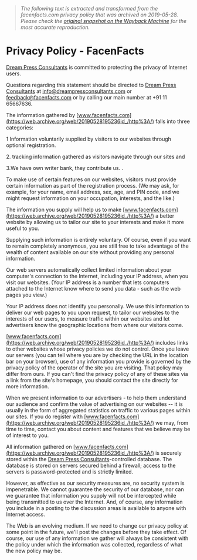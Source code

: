 > *The following text is extracted and transformed from the facenfacts.com privacy policy that was archived on 2019-05-28. Please check the [original snapshot on the Wayback Machine](https://web.archive.org/web/20190528195236id_/http%3A//www.facenfacts.com/PrivacyPolicy) for the most accurate reproduction.*

# Privacy Policy - FacenFacts

[Dream Press Consultants](http://dreampressconsultants.com/) is committed to protecting the privacy of Internet users.

Questions regarding this statement should be directed to [Dream Press Consultants](http://dreampressconsultants.com/) at [info@dreampressconsultants.com](mailto:info@dreampressconsultants.com) or [feedback@facenfacts.com](mailto:feedback@facenfacts.com) or by calling our main number at +91 11 65667636.

The information gathered by [www.facenfacts.com](https://web.archive.org/web/20190528195236id_/http%3A/) falls into three categories:

1 Information voluntarily supplied by visitors to our websites through optional registration.

2\. tracking information gathered as visitors navigate through our sites and

3.We have own writer bank, they contribute us. .

To make use of certain features on our websites, visitors must provide certain information as part of the registration process. (We may ask, for example, for your name, email address, sex, age, and PIN code, and we might request information on your occupation, interests, and the like.)

The information you supply will help us to make [www.facenfacts.com](https://web.archive.org/web/20190528195236id_/http%3A/) a better website by allowing us to tailor our site to your interests and make it more useful to you.

Supplying such information is entirely voluntary. Of course, even if you want to remain completely anonymous, you are still free to take advantage of the wealth of content available on our site without providing any personal information.

Our web servers automatically collect limited information about your computer's connection to the Internet, including your IP address, when you visit our websites. (Your IP address is a number that lets computers attached to the Internet know where to send you data - such as the web pages you view.)

Your IP address does not identify you personally. We use this information to deliver our web pages to you upon request, to tailor our websites to the interests of our users, to measure traffic within our websites and let advertisers know the geographic locations from where our visitors come.

[www.facenfacts.com](https://web.archive.org/web/20190528195236id_/http%3A/) includes links to other websites whose privacy policies we do not control. Once you leave our servers (you can tell where you are by checking the URL in the location bar on your browser), use of any information you provide is governed by the privacy policy of the operator of the site you are visiting. That policy may differ from ours. If you can't find the privacy policy of any of these sites via a link from the site's homepage, you should contact the site directly for more information.

When we present information to our advertisers - to help them understand our audience and confirm the value of advertising on our websites -- it is usually in the form of aggregated statistics on traffic to various pages within our sites. If you do register with [www.facenfacts.com](https://web.archive.org/web/20190528195236id_/http%3A/) we may, from time to time, contact you about content and features that we believe may be of interest to you.

All information gathered on [www.facenfacts.com](https://web.archive.org/web/20190528195236id_/http%3A/) is securely stored within the [Dream Press Consultants](http://dreampressconsultants.com/)-controlled database. The database is stored on servers secured behind a firewall; access to the servers is password-protected and is strictly limited.

However, as effective as our security measures are, no security system is impenetrable. We cannot guarantee the security of our database, nor can we guarantee that information you supply will not be intercepted while being transmitted to us over the Internet. And, of course, any information you include in a posting to the discussion areas is available to anyone with Internet access.

The Web is an evolving medium. If we need to change our privacy policy at some point in the future, we'll post the changes before they take effect. Of course, our use of any information we gather will always be consistent with the policy under which the information was collected, regardless of what the new policy may be.
